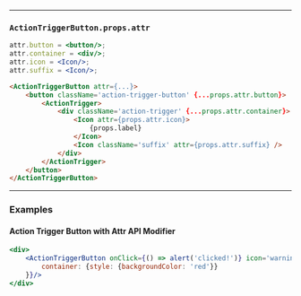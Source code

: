 ______________________________________________________________________________

### `ActionTriggerButton.props.attr`

```jsx static
attr.button = <button/>;
attr.container = <div/>;
attr.icon = <Icon/>;
attr.suffix = <Icon/>;
```



```html
<ActionTriggerButton attr={...}>
    <button className='action-trigger-button' {...props.attr.button}>
        <ActionTrigger>
            <div className='action-trigger' {...props.attr.container}>
                <Icon attr={props.attr.icon}>
                    {props.label}
                </Icon>
                <Icon className='suffix' attr={props.attr.suffix} />
            </div>
        </ActionTrigger>
    </button>
</ActionTriggerButton>
```

______________________________________________________________________________

### Examples

#### Action Trigger Button with Attr API Modifier

```jsx
<div>
    <ActionTriggerButton onClick={() => alert('clicked!')} icon='warning' attr={{
        container: {style: {backgroundColor: 'red'}}
    }}/>
</div>
```
